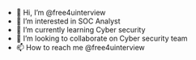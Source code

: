 - 👋 Hi, I’m @free4uinterview
- 👀 I’m interested in SOC Analyst
- 🌱 I’m currently learning Cyber security
- 💞️ I’m looking to collaborate on Cyber security team
- 📫 How to reach me @free4uinterview

<!---
free4uinterview/free4uinterview is a ✨ special ✨ repository because its `README.md` (this file) appears on your GitHub profile.
You can click the Preview link to take a look at your changes.
--->

